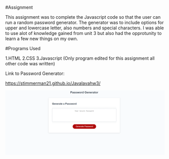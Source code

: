 
#Assignment

This assignment was to complete the Javascript code so that the user can run a random password generator. The generator was to include options for upper and lowercase letter, also numbers and special characters. I was able to use alot of knowledge gained from unit 3 but also had the opprotunity to learn a few new things on my own.

#Programs Used

1.HTML
2.CSS
3.Javascript (Only program edited for this assignment all other code was written)


Link to Password Generator:

https://stimmerman21.github.io/Javalavahw3/

![Screenshot](password.PNG)